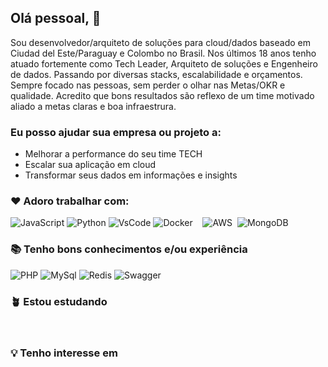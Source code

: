 ## Olá pessoal, :wave:

Sou desenvolvedor/arquiteto de soluções para cloud/dados baseado em Ciudad del Este/Paraguay e Colombo no Brasil.
Nos últimos 18 anos tenho atuado fortemente como Tech Leader, Arquiteto de soluções e Engenheiro de dados. Passando por diversas stacks, escalabilidade e orçamentos. Sempre focado nas pessoas, sem perder o olhar nas Metas/OKR e qualidade. Acredito que bons resultados são reflexo de um time motivado aliado a metas claras e boa infraestrura.

### Eu posso ajudar sua empresa ou projeto a:
- Melhorar a performance do seu time TECH
- Escalar sua aplicação em cloud
- Transformar seus dados em informações e insights


### :heart: Adoro trabalhar com:

<div display="flex">
  <img src="https://img.shields.io/badge/JavaScript-323330?style=for-the-badge&logo=javascript&logoColor=F7DF1E" alt="JavaScript"/>
  <img src="https://img.shields.io/badge/Python-FFD43B?style=for-the-badge&logo=python&logoColor=blue" alt="Python"/>
  <img src="https://img.shields.io/badge/VSCode-0078D4?style=for-the-badge&logo=visual%20studio%20code&logoColor=white" alt="VsCode"/>
  <img src="https://img.shields.io/badge/Docker-2CA5E0?style=for-the-badge&logo=docker&logoColor=white" alt="Docker"/>
  <img src="https://img.shields.io/badge/mac%20os-000000?style=for-the-badge&logo=apple&logoColor=white" alt=""/>
  <img src="https://img.shields.io/badge/Node.js-339933?style=for-the-badge&logo=nodedotjs&logoColor=white" alt=""/>
  <img src="https://img.shields.io/badge/Vue.js-35495E?style=for-the-badge&logo=vuedotjs&logoColor=4FC08D" alt=""/>
  <img src="https://img.shields.io/badge/Amazon_AWS-FF9900?style=for-the-badge&logo=amazonaws&logoColor=white" alt="AWS"/>
  <img src="https://img.shields.io/badge/Apache_Spark-FFFFFF?style=for-the-badge&logo=apachespark&logoColor=#E35A16" alt=""/>
  <img src="https://img.shields.io/badge/MongoDB-4EA94B?style=for-the-badge&logo=mongodb&logoColor=white" alt="MongoDB"/>  
</div>



### :books: Tenho bons conhecimentos e/ou experiência

<div display="flex">
  <img src="https://img.shields.io/badge/PHP-777BB4?style=for-the-badge&logo=php&logoColor=white" alt="PHP"/>
  <img src="https://img.shields.io/badge/MySQL-005C84?style=for-the-badge&logo=mysql&logoColor=white" alt="MySql"/>
  <img src="https://img.shields.io/badge/redis-%23DD0031.svg?&style=for-the-badge&logo=redis&logoColor=white" alt="Redis"/>
  <img src="https://img.shields.io/badge/Swagger-85EA2D?style=for-the-badge&logo=Swagger&logoColor=white" alt="Swagger"/>
  <img src="https://img.shields.io/badge/Digital_Ocean-0080FF?style=for-the-badge&logo=DigitalOcean&logoColor=white" alt=""/>
  <img src="https://img.shields.io/badge/rabbitmq-%23FF6600.svg?&style=for-the-badge&logo=rabbitmq&logoColor=white" alt=""/>
  <img src="https://img.shields.io/badge/Apache_Kafka-231F20?style=for-the-badge&logo=apache-kafka&logoColor=white" alt=""/>
  <img src="https://img.shields.io/badge/GraphQl-E10098?style=for-the-badge&logo=graphql&logoColor=white" alt=""/>
  <img src="https://img.shields.io/badge/JWT-000000?style=for-the-badge&logo=JSON%20web%20tokens&logoColor=white" alt=""/>
  <img src="https://img.shields.io/badge/PowerBI-F2C811?style=for-the-badge&logo=Power%20BI&logoColor=white" alt=""/>
  <img src="https://img.shields.io/badge/Nginx-009639?style=for-the-badge&logo=nginx&logoColor=white" alt=""/>
  <img src="https://img.shields.io/badge/Visual_Studio-5C2D91?style=for-the-badge&logo=visual%20studio&logoColor=white" alt=""/>
  <img src="https://img.shields.io/badge/C%23-239120?style=for-the-badge&logo=c-sharp&logoColor=white" alt=""/>
  <img src="https://img.shields.io/badge/Pandas-2C2D72?style=for-the-badge&logo=pandas&logoColor=white" alt=""/>

</div>



### :potted_plant:  Estou estudando

<div display="flex">
  <img src="https://img.shields.io/badge/Cypress-17202C?style=for-the-badge&logo=cypress&logoColor=white" alt=""/>
  <img src="https://img.shields.io/badge/firebase-ffca28?style=for-the-badge&logo=firebase&logoColor=black" alt=""/>
  <img src="https://img.shields.io/badge/Expo-1B1F23?style=for-the-badge&logo=expo&logoColor=white" alt=""/>
  <img src="https://img.shields.io/badge/React-20232A?style=for-the-badge&logo=react&logoColor=61DAFB" alt=""/>
</div>



### :bulb: Tenho interesse em

<div display="flex">
  <img src="https://img.shields.io/badge/kubernetes-326ce5.svg?&style=for-the-badge&logo=kubernetes&logoColor=white****" alt=""/>
  <img src="" alt=""/>
  <img src="" alt=""/>
</div>


